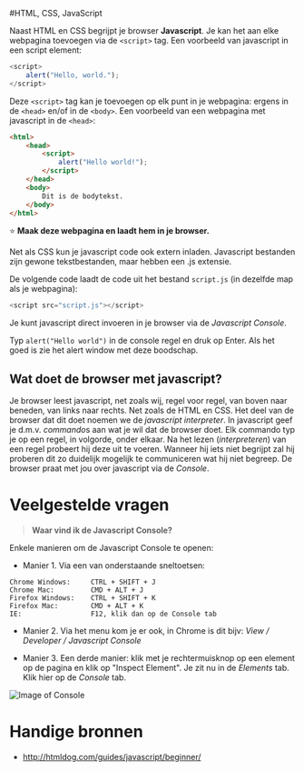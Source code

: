#HTML, CSS, JavaScript

Naast HTML en CSS begrijpt je browser **Javascript**.
Je kan het aan elke webpagina toevoegen via de `<script>` tag.
Een voorbeeld van javascript in een script element:

```javascript
<script>
    alert("Hello, world.");
</script>
```

Deze `<script>` tag kan je toevoegen op elk punt in je webpagina: 
ergens in de `<head>` en/of in de `<body>`.
Een voorbeeld van een webpagina met javascript in de `<head>`:

```html
<html>
    <head>
        <script>
            alert("Hello world!");
        </script>
    </head>
    <body>
        Dit is de bodytekst.
    </body>
</html>
```

:star: **Maak deze webpagina en laadt hem in je browser.**

Net als CSS kun je javascript code ook extern inladen. 
Javascript bestanden zijn gewone tekstbestanden, maar hebben een .js extensie. 

De volgende code laadt de code uit het bestand `script.js` (in dezelfde map als je webpagina):

```javascript
<script src="script.js"></script>
```

Je kunt javascript direct invoeren in je browser via de *Javascript Console*. 



Typ `alert("Hello world")` in de console regel en druk op Enter. Als het goed is zie het alert window met deze boodschap.

## Wat doet de browser met javascript?
Je browser leest javascript, net zoals wij, regel voor regel, van boven naar beneden, van links naar rechts. Net zoals de HTML en CSS. 
Het deel van de browser dat dit doet noemen we de *javascript interpreter*. 
In javascript geef je d.m.v. *commando*s aan wat je wil dat de browser doet. 
Elk commando typ je op een regel, in volgorde, onder elkaar.
Na het lezen (*interpreteren*) van een regel probeert hij deze uit te voeren.
Wanneer hij iets niet begrijpt zal hij proberen dit zo duidelijk mogelijk te communiceren wat hij niet begreep. 
De browser praat met jou over javascript via de *Console*.

# Veelgestelde vragen
> **<a name="console"></a>Waar vind ik de Javascript Console?**

Enkele manieren om de Javascript Console te openen:

* Manier 1. Via een van onderstaande sneltoetsen:
``` 
Chrome Windows:     CTRL + SHIFT + J
Chrome Mac:         CMD + ALT + J
Firefox Windows:    CTRL + SHIFT + K
Firefox Mac:        CMD + ALT + K
IE:                 F12, klik dan op de Console tab
```

* Manier 2. Via het menu kom je er ook, in Chrome is dit bijv: *View / Developer / Javascript Console*

* Manier 3. Een derde manier: klik met je rechtermuisknop op een element op de pagina en klik op "Inspect Element". Je zit nu in de *Elements* tab. Klik hier op de *Console* tab.

![Image of Console](https://developers.google.com/web/tools/chrome-devtools/console/images/console-panel.png)

# Handige bronnen

* http://htmldog.com/guides/javascript/beginner/


